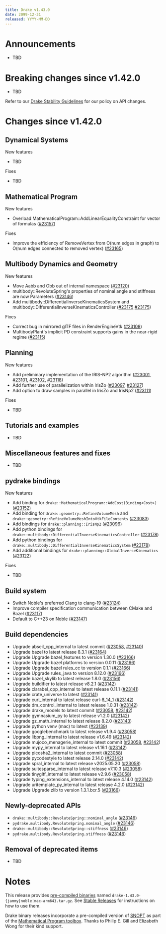 ```yaml
---
title: Drake v1.43.0
date: 2099-12-31
released: YYYY-MM-DD
---
```


# Announcements

* TBD

# Breaking changes since v1.42.0

* TBD

Refer to our [Drake Stability Guidelines](/stable.html) for our policy
on API changes.

# Changes since v1.42.0

## Dynamical Systems

<!-- <relnotes for systems go here> -->


New features

* TBD

Fixes

* TBD

## Mathematical Program

<!-- <relnotes for solvers go here> -->

New features

* Overload MathematicalProgram::AddLinearEqualityConstraint for vector of formulas ([#23157][_#23157])

Fixes

* Improve the efficiency of RemoveVertex from O(num edges in graph) to O(num edges connected to removed vertex) ([#23165][_#23165])

## Multibody Dynamics and Geometry

<!-- <relnotes for geometry,multibody go here> -->

New features

* Move Aabb and Obb out of internal namespace ([#23120][_#23120])
* multibody::RevoluteSpring's properties of nominal angle and stiffness are now Parameters ([#23146][_#23146])
* Add multibody::DifferentialInverseKinematicsSystem and multibody::DifferentialInverseKinematicsController ([#23175][_#23175] [#23175][_#23175])

Fixes

* Correct bug in mirrored glTF files in RenderEngineVtk ([#23108][_#23108])
* MultibodyPlant's implicit PD constraint supports gains in the near-rigid regime ([#23115][_#23115])

## Planning

<!-- <relnotes for planning go here> -->

New features

* Add preliminary implementation of the IRIS-NP2 algorithm ([#23001][_#23001], [#23101][_#23101], [#23102][_#23102], [#23118][_#23118])
* Add further use of parallelization within IrisZo ([#23097][_#23097], [#23127][_#23127])
* Add option to draw samples in parallel in IrisZo and IrisNp2 ([#23111][_#23111])

Fixes

* TBD

## Tutorials and examples

<!-- <relnotes for examples,tutorials go here> -->

* TBD

## Miscellaneous features and fixes

<!-- <relnotes for common,math,lcm,lcmtypes,manipulation,perception,visualization go here> -->

* TBD

## pydrake bindings

<!-- <relnotes for bindings go here> -->

New features

* Add binding for `drake::MathematicalProgram::AddCost(Binding<Cost>)` ([#23152][_#23152])
* Add binding for `drake::geometry::RefineVolumeMesh` and `drake::geometry::RefineVolumeMeshIntoVtkFileContents` ([#23083][_#23083])
* Add bindings for `drake::planning::IrisNp2` ([#23096][_#23096])
* Add python bindings for `drake::multibody::DifferentialInverseKinematicsController` ([#23178][_#23178])
* Add python bindings for `drake::multibody::DifferentialInverseKinematicsSystem` ([#23178][_#23178])
* Add additional bindings for `drake::planning::GlobalInverseKinematics` ([#23122][_#23122])

Fixes

* TBD

## Build system

<!-- <relnotes for cmake,doc,setup,third_party,tools go here> -->

* Switch Noble's preferred Clang to clang-19 ([#23124][_#23124])
* Improve compiler specification communication between CMake and Bazel ([#23117][_#23117])
* Default to C++23 on Noble ([#23147][_#23147])

## Build dependencies

<!-- <relnotes for workspace go here> -->

* Upgrade abseil_cpp_internal to latest commit ([#23058][_#23058], [#23140][_#23140])
* Upgrade bazel to latest release 8.3.1 ([#23164][_#23164])
* Upgrade Upgrade bazel_features to version 1.30.0 ([#23166][_#23166])
* Upgrade Upgrade bazel platforms to version 0.0.11 ([#23166][_#23166])
* Upgrade Upgrade bazel rules_cc to version 0.1.1 ([#23166][_#23166])
* Upgrade Upgrade rules_java to version 8.12.0 ([#23166][_#23166])
* Upgrade bazel_skylib to latest release 1.8.0 ([#23156][_#23156])
* Upgrade buildifier to latest release v8.2.1 ([#23142][_#23142])
* Upgrade clarabel_cpp_internal to latest release 0.11.1 ([#23141][_#23141])
* Upgrade crate_universe to latest ([#23141][_#23141])
* Upgrade curl_internal to latest release curl-8_14_1 ([#23142][_#23142])
* Upgrade dm_control_internal to latest release 1.0.31 ([#23142][_#23142])
* Upgrade drake_models to latest commit ([#23058][_#23058], [#23142][_#23142])
* Upgrade gymnasium_py to latest release v1.2.0 ([#23142][_#23142])
* Upgrade gz_math_internal to latest release 8.2.0 ([#23143][_#23143])
* Upgrade python venv (mac) to latest ([#23139][_#23139])
* Upgrade googlebenchmark to latest release v1.9.4 ([#23058][_#23058])
* Upgrade libpng_internal to latest release v1.6.49 ([#23142][_#23142])
* Upgrade mujoco_menagerie_internal to latest commit ([#23058][_#23058], [#23142][_#23142])
* Upgrade mypy_internal to latest release v1.16.1 ([#23142][_#23142])
* Upgrade picosha2_internal to latest commit ([#23058][_#23058])
* Upgrade pycodestyle to latest release 2.14.0 ([#23142][_#23142])
* Upgrade spral_internal to latest release v2025.05.20 ([#23058][_#23058])
* Upgrade suitesparse_internal to latest release v7.10.3 ([#23058][_#23058])
* Upgrade tinygltf_internal to latest release v2.9.6 ([#23058][_#23058])
* Upgrade typing_extensions_internal to latest release 4.14.0 ([#23142][_#23142])
* Upgrade uritemplate_py_internal to latest release 4.2.0 ([#23142][_#23142])
* Upgrade Upgrade zlib to version 1.3.1.bcr.5 ([#23166][_#23166])

## Newly-deprecated APIs

* `drake::multibody::RevoluteSpring::nominal_angle` ([#23146][_#23146])
* `pydrake.multibody.RevoluteSpring.nominal_angle` ([#23146][_#23146])
* `drake::multibody::RevoluteSpring::stiffness` ([#23146][_#23146])
* `pydrake.multibody.RevoluteSpring.stiffness` ([#23146][_#23146])

## Removal of deprecated items

* TBD

# Notes


This release provides [pre-compiled binaries](https://github.com/RobotLocomotion/drake/releases/tag/v1.43.0) named
``drake-1.43.0-{jammy|noble|mac-arm64}.tar.gz``. See [Stable Releases](/from_binary.html#stable-releases) for instructions on how to use them.

Drake binary releases incorporate a pre-compiled version of [SNOPT](https://ccom.ucsd.edu/~optimizers/solvers/snopt/) as part of the
[Mathematical Program toolbox](https://drake.mit.edu/doxygen_cxx/group__solvers.html). Thanks to
Philip E. Gill and Elizabeth Wong for their kind support.

<!-- <begin issue links> -->
[_#23001]: https://github.com/RobotLocomotion/drake/pull/23001
[_#23058]: https://github.com/RobotLocomotion/drake/pull/23058
[_#23083]: https://github.com/RobotLocomotion/drake/pull/23083
[_#23096]: https://github.com/RobotLocomotion/drake/pull/23096
[_#23097]: https://github.com/RobotLocomotion/drake/pull/23097
[_#23101]: https://github.com/RobotLocomotion/drake/pull/23101
[_#23102]: https://github.com/RobotLocomotion/drake/pull/23102
[_#23108]: https://github.com/RobotLocomotion/drake/pull/23108
[_#23111]: https://github.com/RobotLocomotion/drake/pull/23111
[_#23115]: https://github.com/RobotLocomotion/drake/pull/23115
[_#23117]: https://github.com/RobotLocomotion/drake/pull/23117
[_#23118]: https://github.com/RobotLocomotion/drake/pull/23118
[_#23120]: https://github.com/RobotLocomotion/drake/pull/23120
[_#23122]: https://github.com/RobotLocomotion/drake/pull/23122
[_#23124]: https://github.com/RobotLocomotion/drake/pull/23124
[_#23127]: https://github.com/RobotLocomotion/drake/pull/23127
[_#23139]: https://github.com/RobotLocomotion/drake/pull/23139
[_#23140]: https://github.com/RobotLocomotion/drake/pull/23140
[_#23141]: https://github.com/RobotLocomotion/drake/pull/23141
[_#23142]: https://github.com/RobotLocomotion/drake/pull/23142
[_#23143]: https://github.com/RobotLocomotion/drake/pull/23143
[_#23146]: https://github.com/RobotLocomotion/drake/pull/23146
[_#23147]: https://github.com/RobotLocomotion/drake/pull/23147
[_#23152]: https://github.com/RobotLocomotion/drake/pull/23152
[_#23156]: https://github.com/RobotLocomotion/drake/pull/23156
[_#23157]: https://github.com/RobotLocomotion/drake/pull/23157
[_#23164]: https://github.com/RobotLocomotion/drake/pull/23164
[_#23165]: https://github.com/RobotLocomotion/drake/pull/23165
[_#23166]: https://github.com/RobotLocomotion/drake/pull/23166
[_#23175]: https://github.com/RobotLocomotion/drake/pull/23175
[_#23178]: https://github.com/RobotLocomotion/drake/pull/23178
<!-- <end issue links> -->

<!--
  Current oldest_commit fb76c9f44d3ac5d5e530e0c010f462fe40d94c4d (exclusive).
  Current newest_commit 5fbb89e6e380c418b3f651ebde22a8f9203b6b1e (inclusive).
-->
